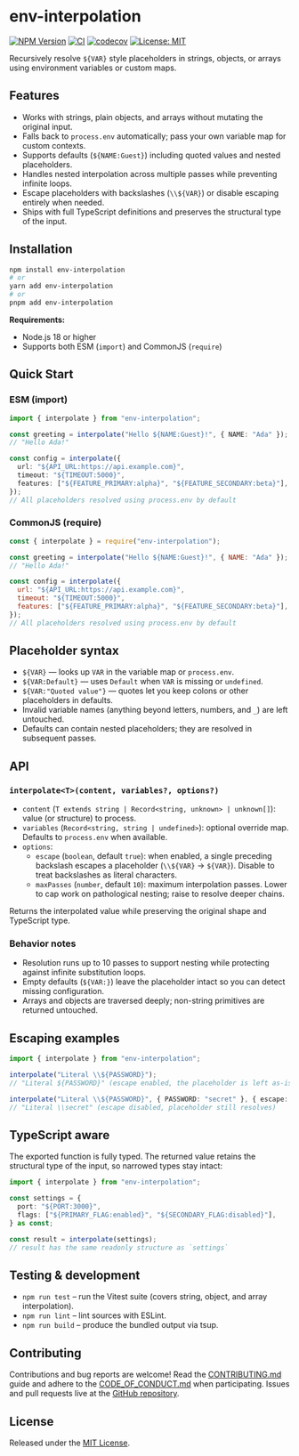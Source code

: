 # env-interpolation

[![NPM Version](https://img.shields.io/npm/v/env-interpolation.svg)](https://www.npmjs.com/package/env-interpolation)
[![CI](https://github.com/magarcia/env-interpolation/actions/workflows/ci.yml/badge.svg)](https://github.com/magarcia/env-interpolation/actions/workflows/ci.yml)
[![codecov](https://codecov.io/gh/magarcia/env-interpolation/graph/badge.svg)](https://codecov.io/gh/magarcia/env-interpolation)
[![License: MIT](https://img.shields.io/badge/License-MIT-yellow.svg)](https://opensource.org/licenses/MIT)

Recursively resolve `${VAR}` style placeholders in strings, objects, or arrays using environment variables or custom maps.

## Features

- Works with strings, plain objects, and arrays without mutating the original input.
- Falls back to `process.env` automatically; pass your own variable map for custom contexts.
- Supports defaults (`${NAME:Guest}`) including quoted values and nested placeholders.
- Handles nested interpolation across multiple passes while preventing infinite loops.
- Escape placeholders with backslashes (`\\${VAR}`) or disable escaping entirely when needed.
- Ships with full TypeScript definitions and preserves the structural type of the input.

## Installation

```sh
npm install env-interpolation
# or
yarn add env-interpolation
# or
pnpm add env-interpolation
```

**Requirements:**

- Node.js 18 or higher
- Supports both ESM (`import`) and CommonJS (`require`)

## Quick Start

### ESM (import)

```ts
import { interpolate } from "env-interpolation";

const greeting = interpolate("Hello ${NAME:Guest}!", { NAME: "Ada" });
// "Hello Ada!"

const config = interpolate({
  url: "${API_URL:https://api.example.com}",
  timeout: "${TIMEOUT:5000}",
  features: ["${FEATURE_PRIMARY:alpha}", "${FEATURE_SECONDARY:beta}"],
});
// All placeholders resolved using process.env by default
```

### CommonJS (require)

```js
const { interpolate } = require("env-interpolation");

const greeting = interpolate("Hello ${NAME:Guest}!", { NAME: "Ada" });
// "Hello Ada!"

const config = interpolate({
  url: "${API_URL:https://api.example.com}",
  timeout: "${TIMEOUT:5000}",
  features: ["${FEATURE_PRIMARY:alpha}", "${FEATURE_SECONDARY:beta}"],
});
// All placeholders resolved using process.env by default
```

## Placeholder syntax

- `${VAR}` — looks up `VAR` in the variable map or `process.env`.
- `${VAR:Default}` — uses `Default` when `VAR` is missing or `undefined`.
- `${VAR:"Quoted value"}` — quotes let you keep colons or other placeholders in defaults.
- Invalid variable names (anything beyond letters, numbers, and `_`) are left untouched.
- Defaults can contain nested placeholders; they are resolved in subsequent passes.

## API

### `interpolate<T>(content, variables?, options?)`

- `content` (`T extends string | Record<string, unknown> | unknown[]`): value (or structure) to process.
- `variables` (`Record<string, string | undefined>`): optional override map. Defaults to `process.env` when available.
- `options`:
  - `escape` (`boolean`, default `true`): when enabled, a single preceding backslash escapes a placeholder (`\\${VAR}` → `${VAR}`). Disable to treat backslashes as literal characters.
  - `maxPasses` (`number`, default `10`): maximum interpolation passes. Lower to cap work on pathological nesting; raise to resolve deeper chains.

Returns the interpolated value while preserving the original shape and TypeScript type.

### Behavior notes

- Resolution runs up to 10 passes to support nesting while protecting against infinite substitution loops.
- Empty defaults (`${VAR:}`) leave the placeholder intact so you can detect missing configuration.
- Arrays and objects are traversed deeply; non-string primitives are returned untouched.

## Escaping examples

```ts
import { interpolate } from "env-interpolation";

interpolate("Literal \\${PASSWORD}");
// "Literal ${PASSWORD}" (escape enabled, the placeholder is left as-is)

interpolate("Literal \\${PASSWORD}", { PASSWORD: "secret" }, { escape: false });
// "Literal \\secret" (escape disabled, placeholder still resolves)
```

## TypeScript aware

The exported function is fully typed. The returned value retains the structural type of the input, so narrowed types stay intact:

```ts
import { interpolate } from "env-interpolation";

const settings = {
  port: "${PORT:3000}",
  flags: ["${PRIMARY_FLAG:enabled}", "${SECONDARY_FLAG:disabled}"],
} as const;

const result = interpolate(settings);
// result has the same readonly structure as `settings`
```

## Testing & development

- `npm run test` – run the Vitest suite (covers string, object, and array interpolation).
- `npm run lint` – lint sources with ESLint.
- `npm run build` – produce the bundled output via tsup.

## Contributing

Contributions and bug reports are welcome! Read the [CONTRIBUTING.md](CONTRIBUTING.md) guide and adhere to the [CODE_OF_CONDUCT.md](CODE_OF_CONDUCT.md) when participating. Issues and pull requests live at the [GitHub repository](https://github.com/magarcia/env-interpolation).

## License

Released under the [MIT License](LICENSE).
